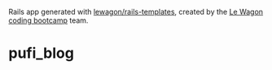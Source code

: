 Rails app generated with [lewagon/rails-templates](https://github.com/lewagon/rails-templates), created by the [Le Wagon coding bootcamp](https://www.lewagon.com) team.
# pufi_blog
